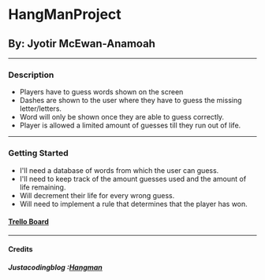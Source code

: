 # HangManProject

## By: Jyotir McEwan-Anamoah

---

### Description

- Players have to guess words shown on the screen
- Dashes are shown to the user where they have to guess the missing letter/letters.
- Word will only be shown once they are able to guess correctly.
- Player is allowed a limited amount of guesses till they run out of life.

---

### Getting Started

- I'll need a database of words from which the user can guess.
- I'll need to keep track of the amount guesses used and the amount of life remaining.
- Will decrement their life for every wrong guess.
- Will need to implement a rule that determines that the player has won.

#### [Trello Board](https://trello.com/b/XbuYlxeX/project-one)

---

#### Credits

##### Justacodingblog :[Hangman](https://justacoding.blog/8-simple-javascript-games-for-beginners/)
